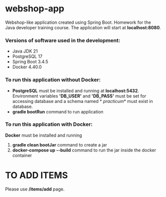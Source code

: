 # webshop-app

Webshop-like application created using Spring Boot. Homework for the Java developer training course.
The application will start at **localhost:8080**.

### Versions of software used in the development:

* Java JDK 21
* PostgreSQL 17
* Spring Boot 3.4.5
* Docker 4.40.0

### **To run this application without Docker:**

* **PostgreSQL** must be installed and running at **localhost:5432**.
  Environment variables **'DB_USER'** and **'DB_PASS'** must be set for accessing database and a schema named *
  *practicum** must exist in database.
* **gradle bootRun** command to run application

### **To run this application with Docker:**
**Docker** must be installed and running
1. **gradle clean bootJar** command to create a jar
2. **docker-compose up --build** command to run the jar inside the docker container


# TO ADD ITEMS
Please use **/items/add** page.
